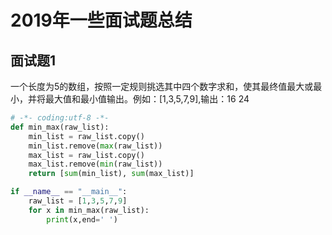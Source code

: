 # 2019年一些面试题总结

## 面试题1

一个长度为5的数组，按照一定规则挑选其中四个数字求和，使其最终值最大或最小，并将最大值和最小值输出。例如：[1,3,5,7,9],输出：16 24

```python
# -*- coding:utf-8 -*-
def min_max(raw_list):
    min_list = raw_list.copy()
    min_list.remove(max(raw_list))
    max_list = raw_list.copy()
    max_list.remove(min(raw_list))
    return [sum(min_list), sum(max_list)]

if __name__ == "__main__":
    raw_list = [1,3,5,7,9]
    for x in min_max(raw_list):
        print(x,end=' ')
```